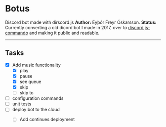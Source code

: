 # Botus
Discord bot made with dirscord.js
**Author:** Eyþór Freyr Óskarsson.
**Status:** Currently converting a old dicord bot I made in 2017, over to [discord.js-commando](https://discord.js.org/#/docs/commando/master/general/welcome) and making it public and readable.

----------

## Tasks
- [x] Add music functionality
  - [x] play
  - [x] pause
  - [x] see queue
  - [x] skip
  - [ ] skip to
- [ ] configuration commands
- [ ] unit tests
- [ ] deploy bot to the cloud
  - [ ] Add continues deployment

